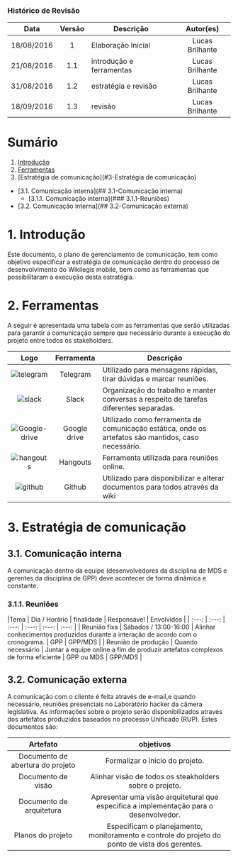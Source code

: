 ### Histórico de Revisão

| Data | Versão | Descrição | Autor(es) |
| :---: | :---: | --- | :---: |
| 18/08/2016 | 1 | Elaboração Inicial | Lucas Brilhante |
| 21/08/2016 | 1.1 | introdução e ferramentas | Lucas Brilhante |
| 31/08/2016 | 1.2 | estratégia e revisão | Lucas Brilhante |
| 18/09/2016 | 1.3 | revisão | Lucas Brilhante |



# Sumário

1.  [Introdução](#1-Introdução)
2.  [Ferramentas](#2-ferramentas)
3.  [Estratégia de comunicação](#3-Estratégia de comunicação)
   * [3.1.  Comunicação interna](## 3.1-Comunicação interna)
      * [3.1.1.  Comunicação interna](### 3.1.1-Reuniões)
   * [3.2.  Comunicação interna](## 3.2-Comunicação externa)

# 1. Introdução

Este documento, o plano de gerenciamento de comunicação, tem como objetivo especificar a estratégia de comunicação dentro do processo de desenvolvimento do Wikilegis mobile, bem como as ferramentas que possibilitaram a execução desta estratégia. 

# 2. Ferramentas

A seguir é apresentada uma tabela com as ferramentas que serão utilizadas para garantir a comunicação sempre que necessário durante a execução do projeto entre todos os stakeholders.

| Logo | Ferramenta | Descrição |
| :---: | :---: | --- |
| ![telegram](https://raw.githubusercontent.com/wiki/fga-gpp-mds/2016.2-Time01-WikiLegis/imagens/telegram.png) | Telegram | Utilizado para mensagens rápidas, tirar dúvidas e marcar reuniões. |
| ![slack](https://raw.githubusercontent.com/wiki/fga-gpp-mds/2016.2-Time01-WikiLegis/imagens/slack.png) | Slack | Organização do trabalho e manter conversas a respeito de tarefas diferentes separadas. |
| ![Google-drive](https://raw.githubusercontent.com/wiki/fga-gpp-mds/2016.2-Time01-WikiLegis/imagens/Google-Drive.png) | Google drive | Utilizado como ferramenta de comunicação estática, onde os artefatos são mantidos, caso necessário. |
| ![hangouts](https://raw.githubusercontent.com/wiki/fga-gpp-mds/2016.2-Time01-WikiLegis/imagens/hangouts.png) | Hangouts | Ferramenta utilizada para reuniões online. |
| ![github](https://raw.githubusercontent.com/wiki/fga-gpp-mds/2016.2-Time01-WikiLegis/imagens/github.png) | Github | Utilizado para disponibilizar e alterar documentos para todos através da wiki |

# 3. Estratégia de comunicação
## 3.1. Comunicação interna

A comunicação dentro da equipe (desenvolvedores da disciplina de MDS e gerentes da disciplina de GPP) deve acontecer de forma dinâmica e constante.

### 3.1.1. Reuniões

|Tema | Dia / Horário | finalidade | Responsável | Envolvidos |
| :---: | :---: | :---: | :---: | :---: | :---: |
| Reunião fixa | Sábados / 13:00-16:00 | Alinhar conhecimentos produzidos durante a interação de acordo com o cronograma. | GPP | GPP/MDS |
| Reunião de produção | Quando necessário | Juntar a equipe online a fim de produzir artefatos complexos de forma eficiente | GPP ou MDS | GPP/MDS |

## 3.2. Comunicação externa

A comunicação com o cliente é feita através de e-mail,e quando necessário, reuniões presenciais no Laboratório hacker da câmera legislativa. As informações sobre o projeto serão disponibilizados através dos artefatos produzidos baseados no processo Unificado (RUP). Estes documentos são:

| Artefato | objetivos |
| :---: | :---: |
| Documento de abertura do projeto | Formalizar o inicio do projeto. |
| Documento de visão | Alinhar visão de todos os steakholders sobre o projeto. |
| Documento de arquitetura | Apresentar uma visão arquitetural que especifica a implementação para o desenvolvedor. |
| Planos do projeto | Especificam o planejamento, monitoramento e controle do projeto do ponto de vista dos gerentes. |

